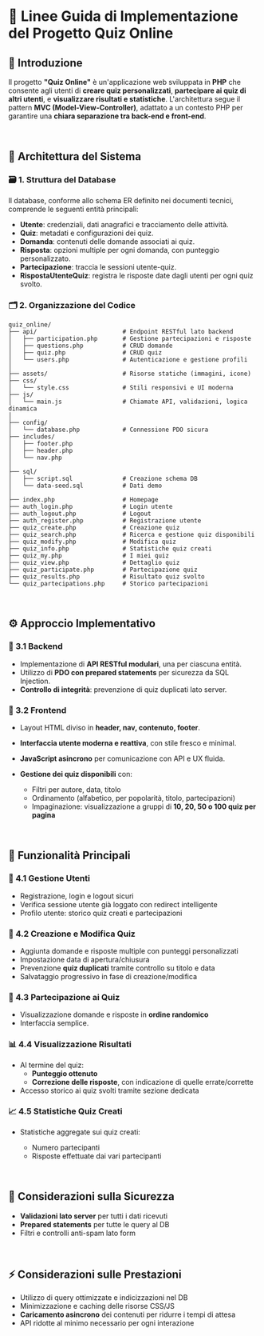 # 📘 Linee Guida di Implementazione del Progetto **Quiz Online**

## 📌 Introduzione

Il progetto **"Quiz Online"** è un'applicazione web sviluppata in **PHP** che consente agli utenti di **creare quiz personalizzati**, **partecipare ai quiz di altri utenti**, e **visualizzare risultati e statistiche**.
L'architettura segue il pattern **MVC (Model-View-Controller)**, adattato a un contesto PHP per garantire una **chiara separazione tra back-end e front-end**.

&nbsp;

## 🧱 Architettura del Sistema

### 🗃️ 1. Struttura del Database

Il database, conforme allo schema ER definito nei documenti tecnici, comprende le seguenti entità principali:

* **Utente**: credenziali, dati anagrafici e tracciamento delle attività.
* **Quiz**: metadati e configurazioni dei quiz.
* **Domanda**: contenuti delle domande associati ai quiz.
* **Risposta**: opzioni multiple per ogni domanda, con punteggio personalizzato.
* **Partecipazione**: traccia le sessioni utente-quiz.
* **RispostaUtenteQuiz**: registra le risposte date dagli utenti per ogni quiz svolto.

### 🗂️ 2. Organizzazione del Codice

```
quiz_online/
├── api/                        # Endpoint RESTful lato backend
│   ├── participation.php       # Gestione partecipazioni e risposte
│   ├── questions.php           # CRUD domande
│   ├── quiz.php                # CRUD quiz
│   └── users.php               # Autenticazione e gestione profili
│
├── assets/                     # Risorse statiche (immagini, icone)
├── css/
│   └── style.css               # Stili responsivi e UI moderna
├── js/
│   └── main.js                 # Chiamate API, validazioni, logica dinamica
│
├── config/
│   └── database.php            # Connessione PDO sicura
├── includes/
│   ├── footer.php
│   ├── header.php
│   └── nav.php
│
├── sql/
│   ├── script.sql              # Creazione schema DB
│   └── data-seed.sql           # Dati demo
│
├── index.php                   # Homepage
├── auth_login.php              # Login utente
├── auth_logout.php             # Logout
├── auth_register.php           # Registrazione utente
├── quiz_create.php             # Creazione quiz
├── quiz_search.php             # Ricerca e gestione quiz disponibili
├── quiz_modify.php             # Modifica quiz
├── quiz_info.php               # Statistiche quiz creati
├── quiz_my.php                 # I miei quiz
├── quiz_view.php               # Dettaglio quiz
├── quiz_participate.php        # Partecipazione quiz
├── quiz_results.php            # Risultato quiz svolto
└── quiz_partecipations.php     # Storico partecipazioni
```

&nbsp;

## ⚙️ Approccio Implementativo

### 🔧 3.1 Backend

* Implementazione di **API RESTful modulari**, una per ciascuna entità.
* Utilizzo di **PDO con prepared statements** per sicurezza da SQL Injection.
* **Controllo di integrità**: prevenzione di quiz duplicati lato server.

### 🎨 3.2 Frontend

* Layout HTML diviso in **header, nav, contenuto, footer**.
* **Interfaccia utente moderna e reattiva**, con stile fresco e minimal.
* **JavaScript asincrono** per comunicazione con API e UX fluida.
* **Gestione dei quiz disponibili** con:

  * Filtri per autore, data, titolo
  * Ordinamento (alfabetico, per popolarità, titolo, partecipazioni)
  * Impaginazione: visualizzazione a gruppi di **10, 20, 50 o 100 quiz per pagina**

&nbsp;

## 🚀 Funzionalità Principali

### 👤 4.1 Gestione Utenti

* Registrazione, login e logout sicuri
* Verifica sessione utente già loggato con redirect intelligente
* Profilo utente: storico quiz creati e partecipazioni

### 📝 4.2 Creazione e Modifica Quiz

* Aggiunta domande e risposte multiple con punteggi personalizzati
* Impostazione data di apertura/chiusura
* Prevenzione **quiz duplicati** tramite controllo su titolo e data
* Salvataggio progressivo in fase di creazione/modifica

### 🧩 4.3 Partecipazione ai Quiz

* Visualizzazione domande e risposte in **ordine randomico**
* Interfaccia semplice.

### 📊 4.4 Visualizzazione Risultati

* Al termine del quiz:
  * **Punteggio ottenuto**
  * **Correzione delle risposte**, con indicazione di quelle errate/corrette
* Accesso storico ai quiz svolti tramite sezione dedicata

### 📈 4.5 Statistiche Quiz Creati

* Statistiche aggregate sui quiz creati:

  * Numero partecipanti
  * Risposte effettuate dai vari partecipanti

&nbsp;

## 🔐 Considerazioni sulla Sicurezza

* **Validazioni lato server** per tutti i dati ricevuti
* **Prepared statements** per tutte le query al DB
* Filtri e controlli anti-spam lato form

&nbsp;

## ⚡ Considerazioni sulle Prestazioni

* Utilizzo di query ottimizzate e indicizzazioni nel DB
* Minimizzazione e caching delle risorse CSS/JS
* **Caricamento asincrono** dei contenuti per ridurre i tempi di attesa
* API ridotte al minimo necessario per ogni interazione